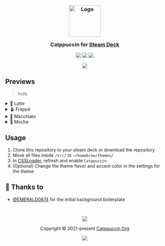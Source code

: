 <h3 align="center">
	<img src="https://raw.githubusercontent.com/catppuccin/catppuccin/main/assets/logos/exports/1544x1544_circle.png" width="100" alt="Logo"/><br/>
	<img src="https://raw.githubusercontent.com/catppuccin/catppuccin/main/assets/misc/transparent.png" height="30" width="0px"/>
	Catppuccin for <a href="https://www.steamdeck.com/en/">Steam Deck</a>
	<img src="https://raw.githubusercontent.com/catppuccin/catppuccin/main/assets/misc/transparent.png" height="30" width="0px"/>
</h3>

<p align="center">
	<a href="https://github.com/ozwaldorf/catppuccin-steam-deck/stargazers"><img src="https://img.shields.io/github/stars/ozwaldorf/catppuccin-steam-deck?colorA=363a4f&colorB=b7bdf8&style=for-the-badge"></a>
	<a href="https://github.com/ozwaldorf/catppuccin-steam-deck/issues"><img src="https://img.shields.io/github/issues/ozwaldorf/catppuccin-steam-deck?colorA=363a4f&colorB=f5a97f&style=for-the-badge"></a>
	<a href="https://github.com/ozwaldorf/catppuccin-steam-deck/contributors"><img src="https://img.shields.io/github/contributors/ozwaldorf/catppuccin-steam-deck?colorA=363a4f&colorB=a6da95&style=for-the-badge"></a>
</p>

<p align="center">
	<img src="https://raw.githubusercontent.com//ozwaldorf/catppuccin-steam-deck/main/assets/previews/preview.webp"/>
</p>

## Previews

> todo

<details>
<summary>🌻 Latte</summary>
<img src="https://raw.githubusercontent.com//ozwaldorf/catppuccin-steam-deck/main/assets/previews/latte.webp"/>
</details>
<details>
<summary>🪴 Frappé</summary>
<img src="https://raw.githubusercontent.com//ozwaldorf/catppuccin-steam-deck/main/assets/previews/frappe.webp"/>
</details>
<details>
<summary>🌺 Macchiato</summary>
<img src="https://raw.githubusercontent.com//ozwaldorf/catppuccin-steam-deck/main/assets/previews/macchiato.webp"/>
</details>
<details>
<summary>🌿 Mocha</summary>
<img src="https://raw.githubusercontent.com//ozwaldorf/catppuccin-steam-deck/main/assets/previews/mocha.webp"/>
</details>

## Usage

1. Clone this repository to your steam deck or download the repository
2. Move all files inside `/src/` to `~/homebrew/themes/` 
2. In [CSSLoader](https://docs.deckthemes.com/#/CSSLoader/), refresh and enable `Catppuccin`
3. (Optional) Change the theme flavor and accent color in the settings for the theme

## 💝 Thanks to

- [@EMERALD0874](https://github.com/EMERALD0874/Steam-Deck-Themes/) for the initial background boilerplate

&nbsp;

<p align="center">
	<img src="https://raw.githubusercontent.com/catppuccin/catppuccin/main/assets/footers/gray0_ctp_on_line.svg?sanitize=true" />
</p>

<p align="center">
	Copyright &copy; 2021-present <a href="https://github.com/catppuccin" target="_blank">Catppuccin Org</a>
</p>

<p align="center">
	<a href="https://github.com/catppuccin/catppuccin/blob/main/LICENSE"><img src="https://img.shields.io/static/v1.svg?style=for-the-badge&label=License&message=MIT&logoColor=d9e0ee&colorA=363a4f&colorB=b7bdf8"/></a>
</p>
